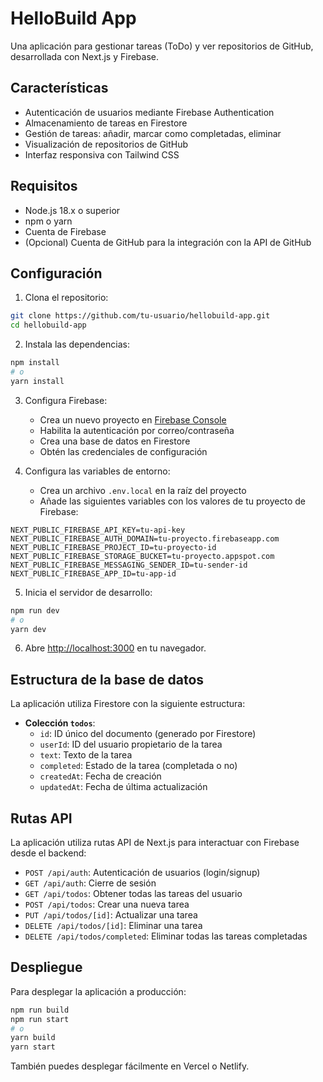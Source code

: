 # HelloBuild App

Una aplicación para gestionar tareas (ToDo) y ver repositorios de GitHub, desarrollada con Next.js y Firebase.

## Características

- Autenticación de usuarios mediante Firebase Authentication
- Almacenamiento de tareas en Firestore
- Gestión de tareas: añadir, marcar como completadas, eliminar
- Visualización de repositorios de GitHub
- Interfaz responsiva con Tailwind CSS

## Requisitos

- Node.js 18.x o superior
- npm o yarn
- Cuenta de Firebase
- (Opcional) Cuenta de GitHub para la integración con la API de GitHub

## Configuración

1. Clona el repositorio:

```bash
git clone https://github.com/tu-usuario/hellobuild-app.git
cd hellobuild-app
```

2. Instala las dependencias:

```bash
npm install
# o
yarn install
```

3. Configura Firebase:
   - Crea un nuevo proyecto en [Firebase Console](https://console.firebase.google.com/)
   - Habilita la autenticación por correo/contraseña
   - Crea una base de datos en Firestore
   - Obtén las credenciales de configuración

4. Configura las variables de entorno:
   - Crea un archivo `.env.local` en la raíz del proyecto
   - Añade las siguientes variables con los valores de tu proyecto de Firebase:

```
NEXT_PUBLIC_FIREBASE_API_KEY=tu-api-key
NEXT_PUBLIC_FIREBASE_AUTH_DOMAIN=tu-proyecto.firebaseapp.com
NEXT_PUBLIC_FIREBASE_PROJECT_ID=tu-proyecto-id
NEXT_PUBLIC_FIREBASE_STORAGE_BUCKET=tu-proyecto.appspot.com
NEXT_PUBLIC_FIREBASE_MESSAGING_SENDER_ID=tu-sender-id
NEXT_PUBLIC_FIREBASE_APP_ID=tu-app-id
```

5. Inicia el servidor de desarrollo:

```bash
npm run dev
# o
yarn dev
```

6. Abre [http://localhost:3000](http://localhost:3000) en tu navegador.

## Estructura de la base de datos

La aplicación utiliza Firestore con la siguiente estructura:

- **Colección `todos`**:
  - `id`: ID único del documento (generado por Firestore)
  - `userId`: ID del usuario propietario de la tarea
  - `text`: Texto de la tarea
  - `completed`: Estado de la tarea (completada o no)
  - `createdAt`: Fecha de creación
  - `updatedAt`: Fecha de última actualización

## Rutas API

La aplicación utiliza rutas API de Next.js para interactuar con Firebase desde el backend:

- `POST /api/auth`: Autenticación de usuarios (login/signup)
- `GET /api/auth`: Cierre de sesión
- `GET /api/todos`: Obtener todas las tareas del usuario
- `POST /api/todos`: Crear una nueva tarea
- `PUT /api/todos/[id]`: Actualizar una tarea
- `DELETE /api/todos/[id]`: Eliminar una tarea
- `DELETE /api/todos/completed`: Eliminar todas las tareas completadas

## Despliegue

Para desplegar la aplicación a producción:

```bash
npm run build
npm run start
# o
yarn build
yarn start
```

También puedes desplegar fácilmente en Vercel o Netlify.
